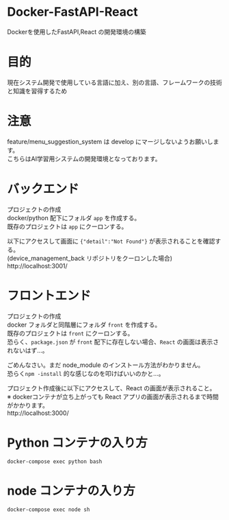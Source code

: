 # Docker-FastAPI-React
Dockerを使用したFastAPI,React の開発環境の構築

# 目的
現在システム開発で使用している言語に加え、別の言語、フレームワークの技術と知識を習得するため

# 注意
feature/menu_suggestion_system は develop にマージしないようお願いします。  
こちらはAI学習用システムの開発環境となっております。

# バックエンド
プロジェクトの作成  
docker/python 配下にフォルダ `app` を作成する。  
既存のプロジェクトは `app` にクーロンする。  

以下にアクセスして画面に `{"detail":"Not Found"}` が表示されることを確認する。  
(device_management_back リポジトリをクーロンした場合)  
http://localhost:3001/

# フロントエンド
プロジェクトの作成  
docker フォルダと同階層にフォルダ `front` を作成する。  
既存のプロジェクトは `front` にクーロンする。  
恐らく、`package.json` が `front` 配下に存在しない場合、`React` の画面は表示されないはず…。 

ごめんなさい。まだ node_module のインストール方法がわかりません。  
恐らく`npm -install` 的な感じなのを叩けばいいのかと…。

プロジェクト作成後に以下にアクセスして、React の画面が表示されること。  
※ dockerコンテナが立ち上がっても React アプリの画面が表示されるまで時間がかかります。  
http://localhost:3000/

# Python コンテナの入り方
`docker-compose exec python bash`

# node コンテナの入り方
`docker-compose exec node sh`



